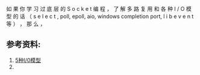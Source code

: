 如 果 你 学 习 过 底 层 的 S o c k e t 编 程 ， 了 解 多 路 复 用 和 各 种 I / O 模 型 的 话 （ s e l e c t , poll, epoll, aio, windows completion port, l i b e v e n t 等 ） ， 那 么 ，

## 参考资料:

1. [5种I/0模型](https://zhuanlan.zhihu.com/p/115912936)
2. 
